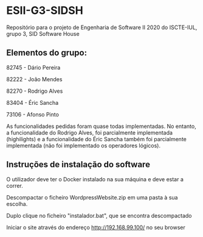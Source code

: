 # ESII-G3-SIDSH
Repositório para o projeto de Engenharia de Software II 2020 do ISCTE-IUL, grupo 3, SID Software House

## Elementos do grupo:

82745 - Dário Pereira

82222 - João Mendes

82270 - Rodrigo Alves

83404 - Éric Sancha

73106 - Afonso Pinto

As funcionalidades pedidas foram quase todas implementadas.
No entanto, a funcionalidade do Rodrigo Alves, foi parcialmente implementada (highilights) e a funcionalidade do Éric Sancha também foi parcialmente implementada (não foi implementado os operadores lógicos).


## Instruções de instalação do software


O utilizador deve ter o Docker instalado na sua máquina e deve estar a correr.

Descompactar o ficheiro WordpressWebsite.zip em uma pasta à sua escolha.

Duplo clique no ficheiro "instalador.bat", que se encontra descompactado

Iniciar o site através do endereço http://192.168.99.100/ no seu browser
